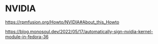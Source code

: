# NVIDIA

https://rpmfusion.org/Howto/NVIDIA#About_this_Howto

https://blog.monosoul.dev/2022/05/17/automatically-sign-nvidia-kernel-module-in-fedora-36